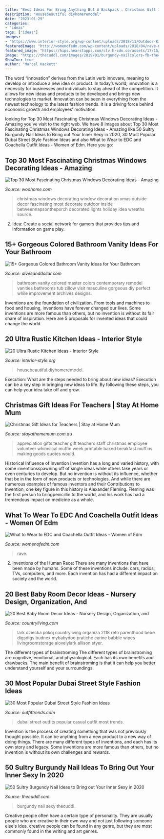 ```yaml
---
title: "Best Ideas For Bring Anything But A Backpack : Christmas Gift Ideas For Teachers"
description: "Housebeautiful diyhomeremodel"
date: "2023-01-29"
categories:
- "ideas"
tags: ["ideas"]
images:
- "https://www.interior-style.org/wp-content/uploads/2018/11/Outdoor-Kitchen.jpg"
featuredImage: "http://womenofedm.com/wp-content/uploads/2018/04/rave-makeup-edc-540x810.jpg"
featured_image: "https://hips.hearstapps.com/clv.h-cdn.co/assets/17/15/1492188504-dsc05734.jpg?crop=1.0xw:1xh;center,top&amp;resize=768:*"
image: "https://thecuddl.com/images/2019/01/burgundy-nailcolors-fb-thecuddl.jpg"
ShowToc: true
author: "Marcel Hackett"
---
```



The word “innovation” derives from the Latin verb innovare, meaning to develop or introduce a new idea or product. In today’s world, innovation is a necessity for businesses and individuals to stay ahead of the competition. It allows for new ideas and products to be developed and brings new technologies to market. Innovation can be seen in everything from the newest technology to the latest fashion trends. It is a driving force behind economic growth and employees’ motivation.

	

		
looking for Top 30 Most Fascinating Christmas Windows Decorating Ideas - Amazing you've visit to the right web. We have 8 Images about Top 30 Most Fascinating Christmas Windows Decorating Ideas - Amazing like 50 Sultry Burgundy Nail Ideas to Bring out Your Inner Sexy in 2020, 30 Most Popular Dubai Street Style Fashion Ideas and also What to Wear to EDC and Coachella Outfit Ideas - Women of Edm. Here you go:
		
    
## Top 30 Most Fascinating Christmas Windows Decorating Ideas - Amazing

<img loading=lazy src="http://www.woohome.com/wp-content/uploads/2015/11/christmas-window-decoration-11.jpg" onerror="this.onerror=null;this.src='https://tse4.mm.bing.net/th?id=OIP.y8mZkhYSV6bo1dRlLhqvcQHaMM&amp;pid=15.1';" alt="Top 30 Most Fascinating Christmas Windows Decorating Ideas - Amazing">

_Source: woohome.com_

>christmas windows decorating window decoration xmas outside decor fascinating most decorate outdoor inside betweennapsontheporch decorated lights holiday idea wreaths source. 

	

2. Idea: Create a social network for gamers that provides tips and information on game play.

    
## 15+ Gorgeous Colored Bathroom Vanity Ideas For Your Bathroom

<img loading=lazy src="https://www.divesanddollar.com/wp-content/uploads/2017/06/colored-bathroom-vanity-9.jpeg" onerror="this.onerror=null;this.src='https://tse1.mm.bing.net/th?id=OIP.igM1F5OdT1YrjZnbXLyA2AHaLH&amp;pid=15.1';" alt="15+ Gorgeous Colored Bathroom Vanity Ideas for Your Bathroom">

_Source: divesanddollar.com_

>bathroom vanity colored master colors contemporary remodel vanities bathrooms tub zillow visit masculine gorgeous diy perfect while improvement archives designs. 

	

Inventions are the foundation of civilization. From tools and machines to food and housing, inventions have forever changed our lives. Some inventions are more famous than others, but no invention is without its fair share of inspiration. Here are 5 proposals for invented ideas that could change the world.

    
## 20 Ultra Rustic Kitchen Ideas - Interior Style

<img loading=lazy src="https://www.interior-style.org/wp-content/uploads/2018/11/Outdoor-Kitchen.jpg" onerror="this.onerror=null;this.src='https://tse4.mm.bing.net/th?id=OIP.PiRNDV-IHj0zER1YKK2NCwHaLI&amp;pid=15.1';" alt="20 Ultra Rustic Kitchen Ideas - Interior Style">

_Source: interior-style.org_

>housebeautiful diyhomeremodel. 

	

Execution: What are the steps needed to bring about new ideas?
Execution can be a key step in bringing new ideas to life. By following these steps, you can help your idea take off and grow.

    
## Christmas Gift Ideas For Teachers | Stay At Home Mum

<img loading=lazy src="https://www.stayathomemum.com.au/wp-content/uploads/2011/11/390ad3e2780309ca1740eef606e8a6b5.jpg" onerror="this.onerror=null;this.src='https://tse2.mm.bing.net/th?id=OIP.aILzXWZ4a_JFflPxGjhmmAHaLB&amp;pid=15.1';" alt="Christmas Gift Ideas for Teachers | Stay at Home Mum">

_Source: stayathomemum.com.au_

>appreciation gifts teacher gift teachers staff christmas employee volunteer whimsical muffin week printable baked breakfast muffins making goods quotes would. 

	

Historical Influence of Invention
Invention has a long and varied history, with some inventionsspawning off of single ideas while others take years or even centuries to develop. But no invention is without its influence, whether that be in the form of new products or technologies. And while there are numerous examples of famous inventors and their Contributions to Invention, one key figure in this history is Alexander Fleming. Fleming was the first person to bringpenicillin to the world, and his work has had a tremendous impact on medicine as a whole.

    
## What To Wear To EDC And Coachella Outfit Ideas - Women Of Edm

<img loading=lazy src="http://womenofedm.com/wp-content/uploads/2018/04/rave-makeup-edc-540x810.jpg" onerror="this.onerror=null;this.src='https://tse3.mm.bing.net/th?id=OIP.U692tpMdXH2jcOZyMUogkgHaLH&amp;pid=15.1';" alt="What to Wear to EDC and Coachella Outfit Ideas - Women of Edm">

_Source: womenofedm.com_

>rave. 

	

2. Inventions of the Human Race:
There are many inventions that have been made by humans. Some of these inventions include: cars, radios, TVs, computers, and more. Each invention has had a different impact on society and the world.

    
## 20 Best Baby Room Decor Ideas - Nursery Design, Organization, And

<img loading=lazy src="https://hips.hearstapps.com/clv.h-cdn.co/assets/17/15/1492188504-dsc05734.jpg?crop=1.0xw:1xh;center,top&amp;resize=768:*" onerror="this.onerror=null;this.src='https://tse2.mm.bing.net/th?id=OIP.9pIQ2zUJa0YS4VX35mTmCgHaLH&amp;pid=15.1';" alt="20 Best Baby Room Decor Ideas - Nursery Design, Organization, and">

_Source: countryliving.com_

>lark dziecka pokoj countryliving organiza 2118 reto parenthood bebe digsdigs budnex mybabydoo pratiche carine babble wipes livingroomstorage alovelylark allison styer. 

	

The different types of brainstroming
The different types of brainstroming are cognitive, emotional, and physiological. Each has its own benefits and drawbacks. The main benefit of brainstroming is that it can help you better understand yourself and your surroundings.

    
## 30 Most Popular Dubai Street Style Fashion Ideas

<img loading=lazy src="https://www.outfittrends.com/wp-content/uploads/2014/09/Dubai-Chic-style.jpg" onerror="this.onerror=null;this.src='https://tse3.mm.bing.net/th?id=OIP.OkXBgJZeLLOGwev_nLWZ_gHaLw&amp;pid=15.1';" alt="30 Most Popular Dubai Street Style Fashion Ideas">

_Source: outfittrends.com_

>dubai street outfits popular casual outfit most trends. 

	

Invention is the process of creating something that was not previously thought possible. It can be anything from a new product to a new way of doing things. There are many different types of inventions, and each has its own story and legacy. Some inventions are more famous than others, but no invention is without its own challenges and rewards.

    
## 50 Sultry Burgundy Nail Ideas To Bring Out Your Inner Sexy In 2020

<img loading=lazy src="https://thecuddl.com/images/2019/01/burgundy-nailcolors-fb-thecuddl.jpg" onerror="this.onerror=null;this.src='https://tse3.mm.bing.net/th?id=OIP.YE0diuR4HJcCE90BM7pjywHaD3&amp;pid=15.1';" alt="50 Sultry Burgundy Nail Ideas to Bring out Your Inner Sexy in 2020">

_Source: thecuddl.com_

>burgundy nail sexy thecuddl. 

	

Creative people often have a certain type of personality. They are usually people who are creative in their own way and not just following someone else's idea. creative people can be found in any genre, but they are most commonly found in the writing and art genres.

